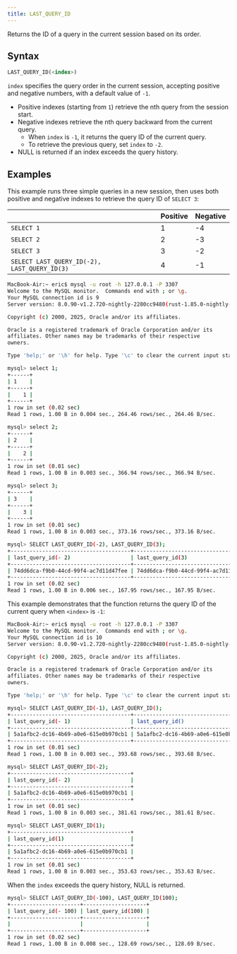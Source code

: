```yaml
---
title: LAST_QUERY_ID
---
```


Returns the ID of a query in the current session based on its order.

## Syntax

```sql
LAST_QUERY_ID(<index>)
```
`index` specifies the query order in the current session, accepting positive and negative numbers, with a default value of `-1`.
- Positive indexes (starting from `1`) retrieve the nth query from the session start.
- Negative indexes retrieve the nth query backward from the current query.
    - When `index` is `-1`, it returns the query ID of the current query.
    - To retrieve the previous query, set `index` to `-2`.
- NULL is returned if an index exceeds the query history.

## Examples

This example runs three simple queries in a new session, then uses both positive and negative indexes to retrieve the query ID of `SELECT 3`:

|                                              | Positive | Negative |
|----------------------------------------------|----------|----------|
| `SELECT 1`                                   | 1        | -4       |
| `SELECT 2`                                   | 2        | -3       |
| `SELECT 3`                                   | 3        | -2       |
| `SELECT LAST_QUERY_ID(-2), LAST_QUERY_ID(3)` | 4        | -1       |

```bash
MacBook-Air:~ eric$ mysql -u root -h 127.0.0.1 -P 3307
Welcome to the MySQL monitor.  Commands end with ; or \g.
Your MySQL connection id is 9
Server version: 8.0.90-v1.2.720-nightly-2280cc9480(rust-1.85.0-nightly-2025-04-08T04:40:36.379825500Z) 0

Copyright (c) 2000, 2025, Oracle and/or its affiliates.

Oracle is a registered trademark of Oracle Corporation and/or its
affiliates. Other names may be trademarks of their respective
owners.

Type 'help;' or '\h' for help. Type '\c' to clear the current input statement.

mysql> select 1;
+------+
| 1    |
+------+
|    1 |
+------+
1 row in set (0.02 sec)
Read 1 rows, 1.00 B in 0.004 sec., 264.46 rows/sec., 264.46 B/sec.

mysql> select 2;
+------+
| 2    |
+------+
|    2 |
+------+
1 row in set (0.01 sec)
Read 1 rows, 1.00 B in 0.003 sec., 366.94 rows/sec., 366.94 B/sec.

mysql> select 3;
+------+
| 3    |
+------+
|    3 |
+------+
1 row in set (0.01 sec)
Read 1 rows, 1.00 B in 0.003 sec., 373.16 rows/sec., 373.16 B/sec.

mysql> SELECT LAST_QUERY_ID(-2), LAST_QUERY_ID(3);
+--------------------------------------+--------------------------------------+
| last_query_id(- 2)                   | last_query_id(3)                     |
+--------------------------------------+--------------------------------------+
| 74dd6dca-f9b0-44cd-99f4-ac7d11d47fee | 74dd6dca-f9b0-44cd-99f4-ac7d11d47fee |
+--------------------------------------+--------------------------------------+
1 row in set (0.02 sec)
Read 1 rows, 1.00 B in 0.006 sec., 167.95 rows/sec., 167.95 B/sec.
```

This example demonstrates that the function returns the query ID of the current query when `<index>` is `-1`:

```bash
MacBook-Air:~ eric$ mysql -u root -h 127.0.0.1 -P 3307
Welcome to the MySQL monitor.  Commands end with ; or \g.
Your MySQL connection id is 10
Server version: 8.0.90-v1.2.720-nightly-2280cc9480(rust-1.85.0-nightly-2025-04-08T04:40:36.379825500Z) 0

Copyright (c) 2000, 2025, Oracle and/or its affiliates.

Oracle is a registered trademark of Oracle Corporation and/or its
affiliates. Other names may be trademarks of their respective
owners.

Type 'help;' or '\h' for help. Type '\c' to clear the current input statement.

mysql> SELECT LAST_QUERY_ID(-1), LAST_QUERY_ID();
+--------------------------------------+--------------------------------------+
| last_query_id(- 1)                   | last_query_id()                      |
+--------------------------------------+--------------------------------------+
| 5a1afbc2-dc16-4b69-a0e6-615e0b970cb1 | 5a1afbc2-dc16-4b69-a0e6-615e0b970cb1 |
+--------------------------------------+--------------------------------------+
1 row in set (0.01 sec)
Read 1 rows, 1.00 B in 0.003 sec., 393.68 rows/sec., 393.68 B/sec.

mysql> SELECT LAST_QUERY_ID(-2);
+--------------------------------------+
| last_query_id(- 2)                   |
+--------------------------------------+
| 5a1afbc2-dc16-4b69-a0e6-615e0b970cb1 |
+--------------------------------------+
1 row in set (0.01 sec)
Read 1 rows, 1.00 B in 0.003 sec., 381.61 rows/sec., 381.61 B/sec.

mysql> SELECT LAST_QUERY_ID(1);
+--------------------------------------+
| last_query_id(1)                     |
+--------------------------------------+
| 5a1afbc2-dc16-4b69-a0e6-615e0b970cb1 |
+--------------------------------------+
1 row in set (0.01 sec)
Read 1 rows, 1.00 B in 0.003 sec., 353.63 rows/sec., 353.63 B/sec.
```

When the `index` exceeds the query history, NULL is returned.

```bash
mysql> SELECT LAST_QUERY_ID(-100), LAST_QUERY_ID(100);
+----------------------+--------------------+
| last_query_id(- 100) | last_query_id(100) |
+----------------------+--------------------+
|                      |                    |
+----------------------+--------------------+
1 row in set (0.02 sec)
Read 1 rows, 1.00 B in 0.008 sec., 128.69 rows/sec., 128.69 B/sec.
```
